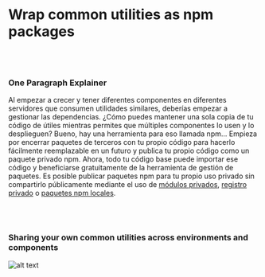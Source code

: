 # Wrap common utilities as npm packages

<br/><br/>

### One Paragraph Explainer

Al empezar a crecer y tener diferentes componentes en diferentes servidores que consumen utilidades similares, deberías empezar a gestionar las dependencias. ¿Cómo puedes mantener una sola copia de tu código de útiles mientras permites que múltiples componentes lo usen y lo desplieguen? Bueno, hay una herramienta para eso llamada npm... Empieza por encerrar paquetes de terceros con tu propio código para hacerlo fácilmente reemplazable en un futuro y publica tu propio código como un paquete privado npm. Ahora, todo tu código base puede importar ese código y beneficiarse gratuitamente de la herramienta de gestión de paquetes. Es posible publicar paquetes npm para tu propio uso privado sin compartirlo públicamente mediante el uso de [módulos privados](https://docs.npmjs.com/private-modules/intro), [registro privado](https://npme.npmjs.com/docs/tutorials/npm-enterprise-with-nexus.html) o [paquetes npm locales](https://medium.com/@arnaudrinquin/build-modular-application-with-npm-local-modules-dfc5ff047bcc).

<br/><br/>

### Sharing your own common utilities across environments and components

![alt text](https://github.com/i0natan/nodebestpractices/blob/master/assets/images/Privatenpm.png "Structuring solution by components")

